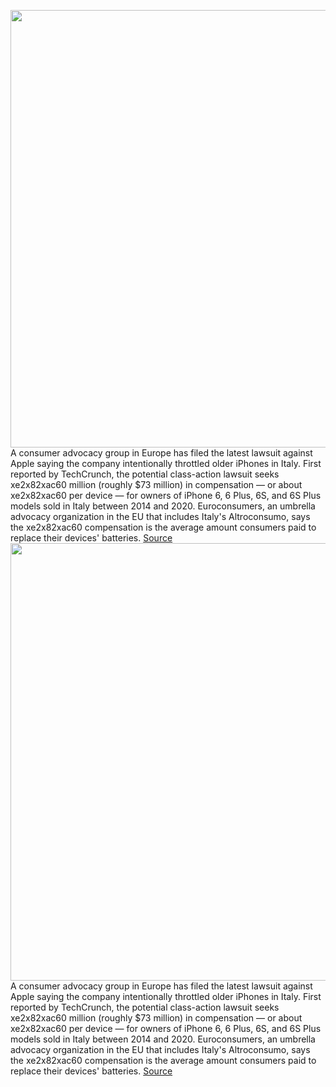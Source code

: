 <img src='https://cdn.vox-cdn.com/thumbor/MWIGcnXjDUQwwAgOjQKUaw0HME0=/0x0:2040x1360/1200x800/filters:focal(857x517:1183x843)/cdn.vox-cdn.com/uploads/chorus_image/image/68716943/acastro_170731_1777_0002_v2.0.jpg' width='700px' /><br/>
A consumer advocacy group in Europe has filed the latest lawsuit against Apple saying the company intentionally throttled older iPhones in Italy. First reported by TechCrunch, the potential class-action lawsuit seeks xe2x82xac60 million (roughly $73 million) in compensation — or about xe2x82xac60 per device — for owners of iPhone 6, 6 Plus, 6S, and 6S Plus models sold in Italy between 2014 and 2020. Euroconsumers, an umbrella advocacy organization in the EU that includes Italy's Altroconsumo, says the xe2x82xac60 compensation is the average amount consumers paid to replace their devices' batteries.
<a href='https://www.theverge.com/2021/1/25/22248408/apple-class-action-suit-throttling-iphone-europe'> Source <a/><img src='https://cdn.vox-cdn.com/thumbor/MWIGcnXjDUQwwAgOjQKUaw0HME0=/0x0:2040x1360/1200x800/filters:focal(857x517:1183x843)/cdn.vox-cdn.com/uploads/chorus_image/image/68716943/acastro_170731_1777_0002_v2.0.jpg' width='700px' /><br/>
A consumer advocacy group in Europe has filed the latest lawsuit against Apple saying the company intentionally throttled older iPhones in Italy. First reported by TechCrunch, the potential class-action lawsuit seeks xe2x82xac60 million (roughly $73 million) in compensation — or about xe2x82xac60 per device — for owners of iPhone 6, 6 Plus, 6S, and 6S Plus models sold in Italy between 2014 and 2020. Euroconsumers, an umbrella advocacy organization in the EU that includes Italy's Altroconsumo, says the xe2x82xac60 compensation is the average amount consumers paid to replace their devices' batteries.
<a href='https://www.theverge.com/2021/1/25/22248408/apple-class-action-suit-throttling-iphone-europe'> Source <a/>